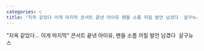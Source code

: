 ```yaml
---
categories: c
title: "지옥 같았다 이게 마지막 콘서트 끝낸 아이유 팬들 소름 끼칠 발언 남겼다  살구뉴스"
---
```

"지옥 같았다... 이게 마지막" 콘서트 끝낸 아이유, 팬들 소름 끼칠 발언 남겼다&nbsp;&nbsp;살구뉴스